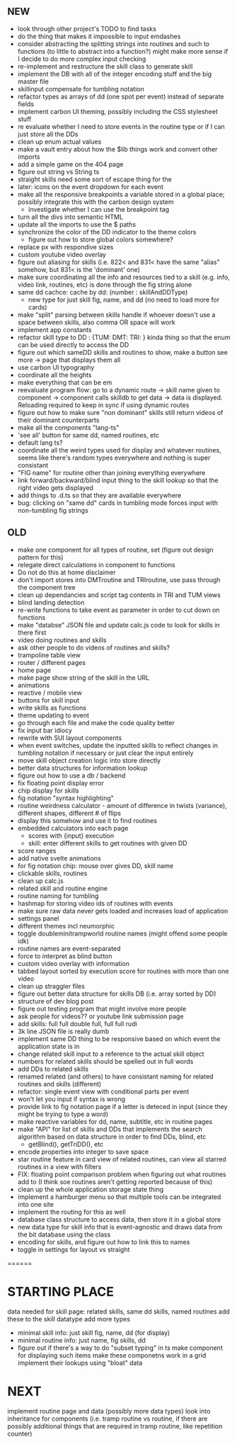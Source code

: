 ## NEW

- look through other project's TODO to find tasks
- do the thing that makes it impossible to input emdashes
- consider abstracting the splitting strings into routines and such to functions (to little to abstract into a function?) might make more sense if I decide to do more complex input checking
- re-implement and restructure the skill class to generate skill
- implement the DB with all of the integer encoding stuff and the big master file
- skillinput compensate for tumbling notation
- refactor types as arrays of dd (one spot per event) instead of separate fields
- implement carbon UI theming, possibly including the CSS stylesheet stuff
- re evaluate whether I need to store events in the routine type or if I can just store all the DDs
- clean up enum actual values
- make a vault entry about how the $lib things work and convert other imports
- add a simple game on the 404 page
- figure out string vs String ts
- straight skills need some sort of escape thing for the
- later: icons on the event dropdown for each event
- make all the responsive breakpoints a variable stored in a global place; possibly integrate this with the carbon design system
  - investigate whether I can use the breakpoint tag
- turn all the divs into semantic HTML
- update all the imports to use the $ paths
- synchronize the color of the DD indicator to the theme colors
  - figure out how to store global colors somewhere?
- replace px with respondive sizes
- custom youtube video overlay
- figure out aliasing for skills (i.e. 822< and 831< have the same "alias" somehow, but 831< is the 'dominant' one)
- make sure coordinating all the info and resources tied to a skill (e.g. info, video link, routines, etc) is done through the fig string alone
- same dd cachce: cache by dd: (number : skillAndDDType)
  - new type for just skill fig, name, and dd (no need to load more for cards)
- make "split" parsing between skills handle if whoever doesn't use a space between skills, also comma OR space will work
- implement app constants
- refactor skill type to DD : {TUM: DMT: TRI: } kinda thing so that the enum can be used directly to access the DD
- figure out which sameDD skills and routines to show, make a button see more -> page that displays them all
- use carbon UI typography
- coordinate all the heights
- make everything that can be em
- reevaluate program flow: go to a dynamic route -> skill name given to component -> component calls skilldb to get data -> data is displayed. Reloading required to keep in sync if using dynamic routes
- figure out how to make sure "non dominant" skills still return videos of their dominant counterparts
- make all the components "lang-ts"
- 'see all' button for same dd, named routines, etc
- default lang ts?
- coordinate all the weird types used for display and whatever routines, seems like there's random types everywhere and nothing is super consistant
- "FIG name" for routine other than joining everything everywhere
- link forward/backward/blind input thing to the skill lookup so that the right video gets displayed
- add things to .d.ts so that they are available everywhere
- bug: clicking on "same dd" cards in tumbling mode forces input with non-tumbling fig strings

## OLD

- make one component for all types of routine, set (figure out design pattern for this)
- relegate direct calculations in component to functions
- Do not do this at home disclaimer
- don't import stores into DMTroutine and TRIroutine, use pass through the component tree
- clean up dependancies and script tag contents in TRI and TUM views
- blind landing detection
- re-write functions to take event as parameter in order to cut down on functions
- make "databse" JSON file and update calc.js code to look for skills in there first
- video doing routines and skills
- ask other people to do videos of routines and skills?
- trampoline table view
- router / different pages
- home page
- make page show string of the skill in the URL
- animations
- reactive / mobile view
- buttons for skill input
- write skills as functions
- theme updating to event
- go through each file and make the code quality better
- fix input bar idiocy
- rewrite with SUI layout components
- when event switches, update the inputted skills to reflect changes in tumbling notation if necessary or just clear the input entirely
- move skill object creation logic into store directly
- better data structures for information lookup
- figure out how to use a db / backend
- fix floating point display error
- chip display for skills
- fig notation "syntax highlighting"
- routine weirdness calculator - amount of difference in twists (variance), different shapes, different # of flips
- display this somehow and use it to find routines
- embedded calculators into each page
  - scores with {input} execution
  - skill: enter different skills to get routines with given DD
- score ranges
- add native svelte animations
- for fig notation chip: mouse over gives DD, skill name
- clickable skills, routines
- clean up calc.js
- related skill and routine engine
- routine naming for tumbling
- hashmap for storing video ids of routines with events
- make sure raw data never gets loaded and increases load of application
- settings panel
- different themes incl neumorphic
- toggle doubleminitrampworld routine names (might offend some people idk)
- routine names are event-separated
- force to interpret as blind button
- custom video overlay with information
- tabbed layout sorted by execution score for routines with more than one video
- clean up straggler files
- figure out better data structure for skills DB (i.e. array sorted by DD)
- structure of dev blog post
- figure out testing program that might involve more people
- ask people for videos?? or youtube link submission page
- add skills: full full double full, full full rudi
- 3k line JSON file is really dumb
- implement same DD thing to be responsive based on which event the application state is in
- change related skill input to a reference to the actual skill object
- numbers for related skills should be spelled out in full words
- add DDs to related skills
- renamed related (and others) to have consistant naming for related routines and skills (different)
- refactor: single event view with conditional parts per event
- won't let you input if syntax is wrong
- provide link to fig notation page if a letter is deteced in input (since they might be trying to type a word)
- make reactive variables for dd, name, subtitle, etc in routine pages
- make "API" for list of skills and DDs that implements the search algorithm based on data structure in order to find DDs, blind, etc
  - getBlind(), getTriDD(), etc
- encode properties into integer to save space
- star routine feature in card view of related routines, can view all starred routines in a view with filters
- FIX: floating point comparison problem when figuring out what routines add to (I think soe routines aren't getting reported because of this)
- clean up the whole application storage state thing
- implement a hamburger menu so that multiple tools can be integrated into one site
- implement the routing for this as well
- database class structure to access data, then store it in a global store
- new data type for skill info that is event-agnostic and draws data from the bit database using the class
- encoding for skills, and figure out how to link this to names
- toggle in settings for layout vs straight

======

# STARTING PLACE

data needed for skill page: related skills, same dd skills, named routines
add these to the skill datatype
add more types

- minimal skill info: just skill fig, name, dd (for display)
- minimal routine info: just name, fig skills, dd
- figure out if there's a way to do "subset typing" in ts
  make component for displaying such items
  make these componetns work in a grid
  implement their lookups using "bloat" data

# NEXT

implement routine page and data (possibly more data types)
look into inheritance for components (i.e. tramp routine vs routine, if there are possibly additional things that are required in tramp routine, like repetition counter)

